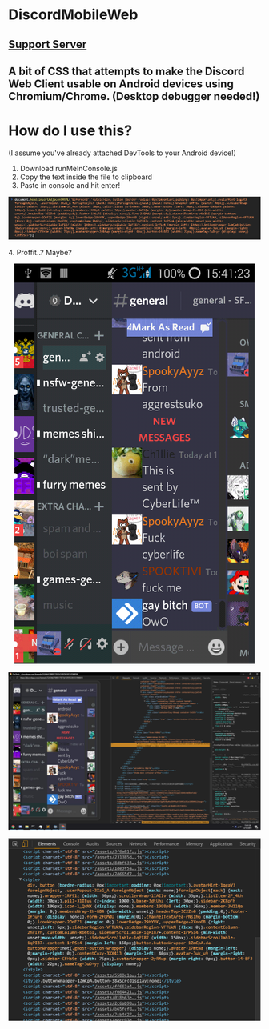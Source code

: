 
[dmackserv]: https://discord.gg/4GJvzEp
# DiscordMobileWeb
## [Support Server][dmackserv]<br>
## A bit of CSS that attempts to make the Discord Web Client usable on Android devices using Chromium/Chrome. (Desktop debugger needed!)

# How do I use this?<br>
(I assume you've already attached DevTools to your Android device!)<br>

1. Download runMeInConsole.js<br>
2. Copy the text inside the file to clipboard<br>
3. Paste in console and hit enter!<br>
<p align="center"><img src="./img/injectcss.png" alt="RealDark Example"></p>
4. Proffit..? Maybe?<br>
<p align="center"><img src="./img/resultandroid.png" alt="resultandroid"></p>
<p align="center"><img src="./img/resultdesktop.png" alt="resultdesktop"></p>
<p align="center"><img src="./img/injectdemo.png" alt="inject demo"></p>
